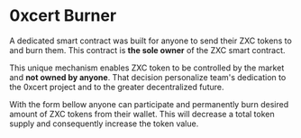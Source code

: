 # 0xcert Burner

A dedicated smart contract was built for anyone to send their ZXC tokens to and burn them. This contract is **the sole owner** of the ZXC smart contract.

This unique mechanism enables ZXC token to be controlled by the market and **not owned by anyone**. That decision personalize team's dedication to the 0xcert project and to the greater decentralized future.

With the form bellow anyone can participate and permanently burn desired amount of ZXC tokens from their wallet. This will decrease a total token supply and consequently increase the token value.